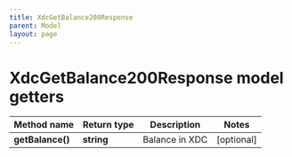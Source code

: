 ```yaml
---
title: XdcGetBalance200Response
parent: Model
layout: page
---
```


# XdcGetBalance200Response model getters

Method name | Return type | Description | Notes
------------ | ------------- | ------------- | -------------
**getBalance()** | **string** | Balance in XDC | [optional]

